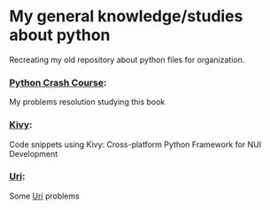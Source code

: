 # My general knowledge/studies about python
  Recreating my old repository about python files for organization.

### [Python Crash Course](https://github.com/Pannry/python_study/tree/master/Python%20Crash%20Course):
  My problems resolution studying this book

### [Kivy](https://github.com/Pannry/python_study/tree/master/Kivy):
  Code snippets using Kivy: Cross-platform Python Framework for NUI Development

### [Uri](https://github.com/Pannry/python_study/tree/master/Uri):
  Some [Uri](https://www.urionlinejudge.com.br/judge/pt/login) problems 

